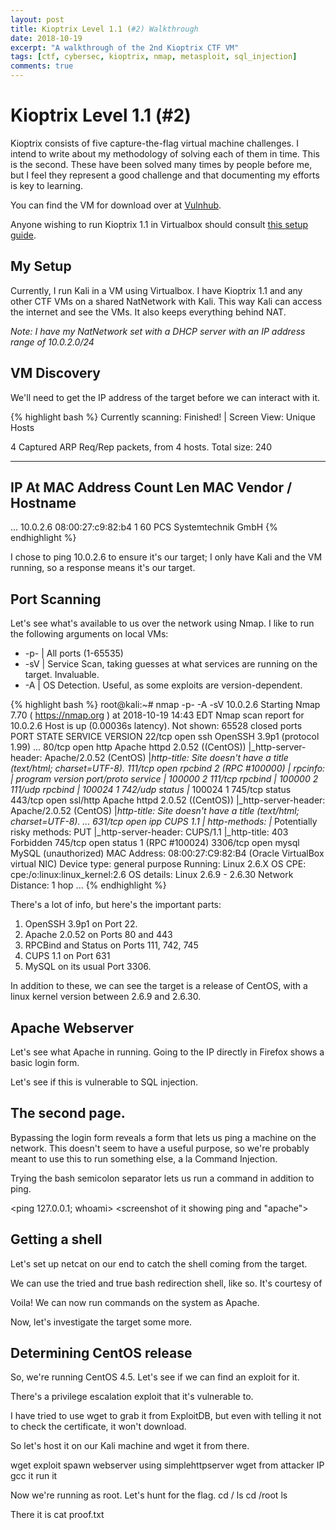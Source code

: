 ```yaml
---
layout: post
title: Kioptrix Level 1.1 (#2) Walkthrough
date: 2018-10-19
excerpt: "A walkthrough of the 2nd Kioptrix CTF VM"
tags: [ctf, cybersec, kioptrix, nmap, metasploit, sql_injection]
comments: true
---
```


# Kioptrix Level 1.1 (#2)
Kioptrix consists of five capture-the-flag virtual machine challenges. I intend to write about my methodology of solving each of them in time. This is the second. These have been solved many times by people before me, but I feel they represent a good challenge and that documenting my efforts is key to learning.

You can find the VM for download over at [Vulnhub](https://www.vulnhub.com/entry/kioptrix-level-11-2,23/).

Anyone wishing to run Kioptrix 1.1 in Virtualbox should consult [this setup guide](https://www.hypn.za.net/blog/2017/07/15/running-kioptrix-level-1-and-others-in-virtualbox/).

## My Setup
Currently, I run Kali in a VM using Virtualbox. I have Kioptrix 1.1 and any other CTF VMs on a shared NatNetwork with Kali. This way Kali can access the internet and see the VMs. It also keeps everything behind NAT.

*Note: I have my NatNetwork set with a DHCP server with an IP address range of 10.0.2.0/24*

## VM Discovery
We'll need to get the IP address of the target before we can interact with it.

{% highlight bash %}
Currently scanning: Finished!   |   Screen View: Unique Hosts                 

4 Captured ARP Req/Rep packets, from 4 hosts.   Total size: 240               
_____________________________________________________________________________
  IP            At MAC Address     Count     Len  MAC Vendor / Hostname      
-----------------------------------------------------------------------------
...
10.0.2.6        08:00:27:c9:82:b4      1      60  PCS Systemtechnik GmbH
{% endhighlight %}

I chose to ping 10.0.2.6 to ensure it's our target; I only have Kali and the VM running, so a response means it's our target.

## Port Scanning
Let's see what's available to us over the network using Nmap.
I like to run the following arguments on local VMs:
* -p- | All ports (1-65535)
* -sV | Service Scan, taking guesses at what services are running on the target. Invaluable.
* -A  | OS Detection. Useful, as some exploits are version-dependent.

{% highlight bash %}
root@kali:~# nmap -p- -A -sV 10.0.2.6
Starting Nmap 7.70 ( https://nmap.org ) at 2018-10-19 14:43 EDT
Nmap scan report for 10.0.2.6
Host is up (0.00036s latency).
Not shown: 65528 closed ports
PORT     STATE SERVICE  VERSION
22/tcp   open  ssh      OpenSSH 3.9p1 (protocol 1.99)
...
80/tcp   open  http     Apache httpd 2.0.52 ((CentOS))
|_http-server-header: Apache/2.0.52 (CentOS)
|_http-title: Site doesn't have a title (text/html; charset=UTF-8).
111/tcp  open  rpcbind  2 (RPC #100000)
| rpcinfo:
|   program version   port/proto  service
|   100000  2            111/tcp  rpcbind
|   100000  2            111/udp  rpcbind
|   100024  1            742/udp  status
|_  100024  1            745/tcp  status
443/tcp  open  ssl/http Apache httpd 2.0.52 ((CentOS))
|_http-server-header: Apache/2.0.52 (CentOS)
|_http-title: Site doesn't have a title (text/html; charset=UTF-8).
...
631/tcp  open  ipp      CUPS 1.1
| http-methods:
|_  Potentially risky methods: PUT
|_http-server-header: CUPS/1.1
|_http-title: 403 Forbidden
745/tcp  open  status   1 (RPC #100024)
3306/tcp open  mysql    MySQL (unauthorized)
MAC Address: 08:00:27:C9:82:B4 (Oracle VirtualBox virtual NIC)
Device type: general purpose
Running: Linux 2.6.X
OS CPE: cpe:/o:linux:linux_kernel:2.6
OS details: Linux 2.6.9 - 2.6.30
Network Distance: 1 hop
...
{% endhighlight %}

There's a lot of info, but here's the important parts:
1. OpenSSH 3.9p1 on Port 22.
2. Apache 2.0.52 on Ports 80 and 443
3. RPCBind and Status on Ports 111, 742, 745
4. CUPS 1.1 on Port 631
5. MySQL on its usual Port 3306.

In addition to these, we can see the target is a release of CentOS, with a linux kernel version between 2.6.9 and 2.6.30.

## Apache Webserver
Let's see what Apache in running. Going to the IP directly in Firefox shows a basic login form.

<screenshot of it>

Let's see if this is vulnerable to SQL injection.


## The second page.
Bypassing the login form reveals a form that lets us ping a machine on the network. This doesn't seem to have a useful purpose, so we're probably meant to use this to run something else, a la Command Injection.

Trying the bash semicolon separator lets us run a command in addition to ping.

<ping 127.0.0.1; whoami>
<screenshot of it showing ping and "apache">

## Getting a shell
Let's set up netcat on our end to catch the shell coming from the target.

<netcat command>

We can use the tried and true bash redirection shell, like so.
It's courtesy of <page>

Voila! We can now run commands on the system as Apache.

Now, let's investigate the target some more.

## Determining CentOS release
<command to get release info>

So, we're running CentOS 4.5. Let's see if we can find an exploit for it.

There's a privilege escalation exploit that it's vulnerable to.
<link>

I have tried to use wget to grab it from ExploitDB, but even with telling it not to check the certificate, it won't download.

So let's host it on our Kali machine and wget it from there.

<kali>
wget exploit
spawn webserver using simplehttpserver

<target>
wget from attacker IP
gcc it
run it

Now we're running as root. Let's hunt for the flag.
cd /
ls
cd /root
ls

There it is
cat proof.txt

